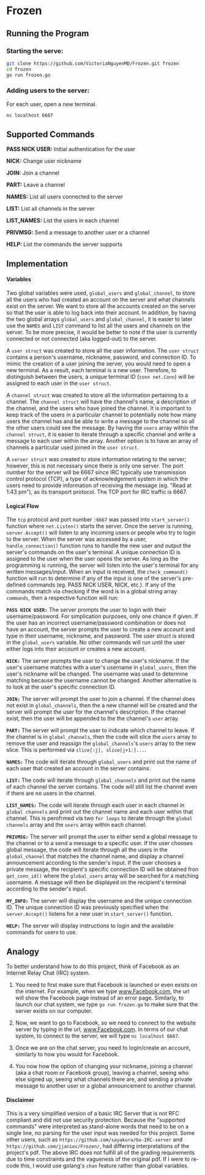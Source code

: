 # Frozen

## Running the Program

### Starting the serve:
```bash
git clone https://github.com/VictoriaNguyenMD/Frozen.git frozen
cd frozen
go run frozen.go
```

### Adding users to the server:
For each user, open a new terminal.
```bash
nc localhost 6667
```

## Supported Commands
**PASS NICK USER:** Initial authentication for the user 

**NICK:** Change user nickname

**JOIN:** Join a channel

**PART:** Leave a channel

**NAMES:** List all users connected to the server

**LIST:** List all channels in the server

**LIST_NAMES:** List the users in each channel

**PRIVMSG:** Send a message to another user or a channel

**HELP:** List the commands the server supports

## Implementation

#### Variables
Two global variables were used, `global_users` and `global_channel`, to store all the users who had created an account on the server and what channels exist on the server. We want to store all the accounts created on the server so that the user is able to log back into their account. In addition, by having the two global arrays `global_users` and `global_channel`, it is easier to later use the `NAMES` and `LIST` command to list all the users and channels on the server. To be more precise, it would be better to note if the user is currently connected or not connected (aka logged-out) to the server. 

A `user struct` was created to store all the user information. The `user struct` contains a person's username, nickname, password, and connection ID. To mimic the creation of a user joining the server, you would need to open a new terminal. As a result, each terminal is a new user. Therefore, to distinguish between the users, a unique terminal ID (`conn net.Conn`) will be assigned to each user in the `user struct`. 

A `channel struct` was created to store all the information pertaining to a channel. The `channel struct` will have the channel's name, a description of the channel, and the users who have joined the channel. It is important to keep track of the users in a particular channel to potentially note how many users the channel has and be able to write a message to the channel so all the other users could see the message. By having the `users` array within the `channel struct`, it is easier to iterate through a specific channel and write a message to each user within the array. Another option is to have an array of channels a particular used joined in the `user struct`. 

A `server struct` was created to store information relating to the server; however, this is not necessary since there is only one server. The port number for the server will be 6667 since IRC typically use transmission control protocol (TCP), a type of acknowledgement system in which the users need to provide information of receiving the message (eg. "Read at 1:43 pm"), as its transport protocol. The TCP port for IRC traffic is 6667.

#### Logical Flow
The `tcp` protocol and port number `:6667` was passed into `start_server()` function where `net.Listen()` starts the server. Once the server is running, `server.Accept()` will listen to any incoming users or people who try to login to the server. When the server was accessed by a user, `handle_connection()` function runs to handle the new user and output the server's commands on the user's terminal. A unique connection ID is assigned to the user when the user opens the server. As long as the programming is running, the server will listen into the user's terminal for any written messages/input. When an input is received, the `check_command()` function will run to determine if any of the input is one of the server's pre-defined commands (eg. PASS NICK USER, NICK, etc.). If any of the commands match via checking if the word is in a global string array `commands`, then a respective function will run:

**`PASS NICK USER:`** The server prompts the user to login with their username/password. For simplication purposes, only one chance if given. If the user has an incorrect username/password combination or does not have an account, the server prompts the user to create a new account and type in their username, nickname, and password. The user struct is stored in the `global_users` variable. No other commands will run until the user either logs into their account or creates a new account.

**`NICK:`** The server prompts the user to change the user's nickname. If the user's username matches with a user's username in `global_users`, then the user's nickname will be changed. The username was used to determine matching because the username cannot be changed. Another alternative is to look at the user's specific connection ID.

**`JOIN:`** The server will prompt the user to join a channel. If the channel does not exist in `global_channels`, then the a new channel will be created and the server will prompt the user for the channel's description. If the channel exist, then the user will be appended to the the channel's `user` array.

**`PART:`** The server will prompt the user to indicate which channel to leave. If the channel is in `global_channels`, then the code will slice the `users` array to remove the user and reassign the `global_channels`'s `users` array to the new slice. This is performed via `slice[:j], slice[j+1:]...`. 

**`NAMES:`** The code will iterate through `global_users` and print out the name of each user that created an account in the server contains.

**`LIST:`** The code will iterate through `global_channels` and print out the name of each channel the server contains. The code will still list the channel even if there are no users in the channel.

**`LIST_NAMES:`** The code will iterate through each user in each channel in `global channels` and print out the channel name and each user within that channel. This is perofrmed via two `for loops` to iterate through the `global channels` array and the `users` array within each channel.

**`PRIVMSG:`** The server will prompt the user to either send a global message to the channel or to a send a message to a specific user. If the user chooses global message, the code will iterate through all the users in the `global_channel` that matches the channel name, and display a channel announcement according to the sender's input. If the user chooses a private message, the recipient's specific connection ID will be obtained fron `get_conn_id()` where the `global_users` array will be searched for a matching username. A message will then be displayed on the recipient's terminal according to the sender's input.

**`MY_INFO:`** The server will display the username and the unique connection ID. The unique connection ID was previously specified when the `server.Accept()` listens for a new user in `start_server()` function.

**`HELP:`** The server will display instructions to login and the available commands for users to use.

## Analogy
To better understand how to do this project, think of Facebook as an Internet Relay Chat (IRC) system. 

1. You need to first make sure that Facebook is launched or even exists on the internet. For example, when we type www.Facebook.com, the url will show the Facebook page instead of an error page. Similarly, to launch our chat system, we type `go run frozen.go` to make sure that the server exists on our computer.

2. Now, we want to go to Facebook, so we need to connect to the website server by typing in the url, www.Facebook.com. In terms of our chat system, to connect to the server, we will type `nc localhost 6667`.

3. Once we are on the chat server, you need to login/create an account, similarly to how you would for Facebook.

4. You now how the option of changing your nickname, joining a channel (aka a chat room or Facebook group), leaving a channel, seeing who else signed up, seeing what channels there are, and sending a private message to another user or a global announcement to another channel.

#### Disclaimer
This is a very simplified version of a basic IRC Server that is not RFC compliant and did not use security protection. Because the "supported commands" were interpreted as stand-alone words that need to be on a single line, no parsing for the user input was needed for this project. Some other users, such as `https://github.com/sayakura/Go-IRC-server` and `https://github.com/jjaniec/Frozen/`, had differing interpretations of the project's pdf. The above IRC does not fulfill all of the grading requirements due to time constraints and the vagueness of the original pdf. If I were to re-code this, I would use golang's `chan` feature rather than global variables.
